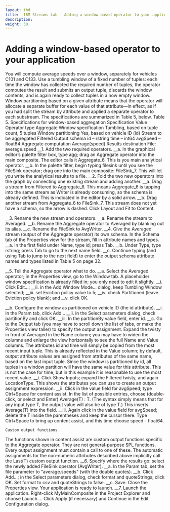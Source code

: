 ```yaml
---
layout: tbd
title:  IBM Streams Lab - Adding a window-based operator to your application
description:
weight: 30
---
```


# Adding a window-based operator to your application
You will compute average speeds over a window, separately for vehicles C101 and C133. Use a tumbling window of a fixed number of tuples: each time the window has collected the required number of tuples, the operator computes the result and submits an output tuple, discards the window contents, and is again ready to collect tuples in a now empty window. Window partitioning based on a given attribute means that the operator will allocate a separate buffer for each value of that attribute—in effect, as if you had split the stream by attribute and applied a separate operator to each substream. The specifications are summarized in Table 5, below.
Table 5. Specifications for window-based aggregation
Specification	Value
Operator type	Aggregate
Window specification	Tumbling, based on tuple count, 5 tuples
Window partitioning	Yes, based on vehicle ID (id)
Stream to be aggregated	Filtered
Output schema	id       – rstring
time     – int64
avgSpeed – float64
Aggregate computation	Average(speed)
Results destination	File: average.speed
__1. 	Add the two required operators.
__a. 	In the graphical editor’s palette filter box, type agg; drag an Aggregate operator into the main composite. The editor calls it Aggregate_6. This is you main analytical operator.
__b. 	In the palette filter, begin typing filesink until you see the FileSink operator; drag one into the main composite: FileSink_7. This will let you write the analytical results to a file.
__2. 	Fold the two new operators into the graph by connecting one existing stream and adding another.
__a. 	Drag a stream from Filtered to Aggregate_6. This means Aggregate_6 is tapping into the same stream as Writer is already consuming, so the schema is already defined. This is indicated in the editor by a solid arrow.
__b. 	Drag another stream from Aggregate_6 to FileSink_7. This stream does not yet have a schema, so the arrow is dashed.
Click   Layout and   Fit to Content.

__3. 	Rename the new stream and operators.
__a. 	Rename the stream to Averaged.
__b. 	Rename the Aggregate operator to Averaged by blanking out its alias.
__c. 	Rename the FileSink to AvgWriter.
__4. 	Give the Averaged stream (output of the Aggregate operator) its own schema. In the Schema tab of the Properties view for the stream, fill in attribute names and types.
__a. 	In the first field under Name, type id; press Tab.
__b. 	Under Type, type rstring; press Tab to go to the next name field.
__c. 	Continue typing (and using Tab to jump to the next field) to enter the output schema attribute names and types listed in Table 5 on page 32.

__5. 	Tell the Aggregate operator what to do.
__a. 	Select the Averaged operator; in the Properties view, go to the Window tab. A placeholder window specification is already filled in; you only need to edit it slightly.
__i. 	Click Edit…;
__ii. 	in the Add Window Mode… dialog, keep Tumbling Window selected;
__iii. 	set Eviction policy value to 5;
__iv. 	check Partitioned (leave Eviction policy blank); and
__v. 	click OK.

__b. 	Configure the window as partitioned on vehicle ID (the id attribute).
__i. 	In the Param tab, click Add…
__ii. 	in the Select parameters dialog, check partitionBy and click OK.
__iii. 	In the partitionBy value field, enter id.
__c. 	Go to the Output tab (you may have to scroll down the list of tabs, or make the Properties view taller) to specify the output assignment. Expand the twisty in front of Averaged in the Name column; you may have to widen the columns and enlarge the view horizontally to see the full Name and Value columns. The attributes id and time will simply be copied from the most recent input tuple. This is already reflected in the Value column; by default, output attribute values are assigned from attributes of the same name, based on the last input tuple.
Since the window is partitioned by id, all tuples in a window partition will have the same value for this attribute. This is not the case for time, but in this example it is reasonable to use the most recent value.
__i. 	Click Show Inputs; expand the Filtered twisty, and again LocationType. This shows the attributes you can use to create an output assignment expression.
__ii. 	Click in the value field for avgSpeed; type Ctrl+Space for content assist. In the list of possible entries, choose (double-click, or select and Enter) Average(T) : T. (The syntax simply means that for any input type T, the output value will also be of type T.) This inserts Average(T) into the field.
__iii. 	Again click in the value field for avgSpeed; delete the T inside the parentheses and keep the cursor there. Type Ctrl+Space to bring up content assist, and this time choose speed - float64.

 	Custom output functions
The functions shown in content assist are custom output functions specific to the Aggregate operator. They are not general-purpose SPL functions. Every output assignment must contain a call to one of these. The automatic assignments for the non-numeric attributes described above implicitly call the Last(T) custom output function.
__6. 	Specify where the results go: select the newly added FileSink operator (AvgWriter).
__a. 	In the Param tab, set the file parameter to "average.speeds" (with the double quotes).
__b. 	Click Add…; in the Select parameters dialog, check format and quoteStrings; click OK. Set format to csv and quoteStrings to false.
__c. 	Save. Close the Properties view. Your application is ready to launch.
__7. 	Launch the application. Right-click MyMainComposite in the Project Explorer and choose Launch…. Click Apply (if necessary) and Continue in the Edit Configuration dialog.
